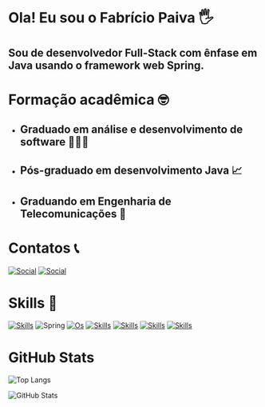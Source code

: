 # Ola! Eu sou o Fabrício Paiva 🖐️ 
## Sou de desenvolvedor Full-Stack com ênfase em Java usando o framework web Spring.

# Formação acadêmica 🤓

- ## Graduado em análise e desenvolvimento de software 👨🏻‍💻
- ## Pós-graduado em desenvolvimento Java 📈
- ## Graduando em Engenharia de Telecomunicações 📡

# Contatos 📞

[![Social](https://img.shields.io/badge/LinkedIn-0077B5?style=for-the-badge&logo=linkedin&logoColor=white)](https://www.linkedin.com/in/fabr%C3%ADcio-paiva-28ab52241/) [![Social](https://img.shields.io/badge/Instagram-E4405F?style=for-the-badge&logo=instagram&logoColor=white)](https://www.instagram.com/fabricio_paiva24/)

# Skills 🚀

[![Skills](https://img.shields.io/badge/Java-ED8B00?style=for-the-badge&logo=openjdk&logoColor=white)]() ![Spring](https://img.shields.io/badge/spring-%236DB33F.svg?style=for-the-badge&logo=spring&logoColor=white) [![Os](https://img.shields.io/badge/Linux-FCC624?style=for-the-badge&logo=linux&logoColor=black)]() [![Skills](https://img.shields.io/badge/PostgreSQL-316192?style=for-the-badge&logo=postgresql&logoColor=white)]()  [![Skills](https://img.shields.io/badge/HTML5-E34F26?style=for-the-badge&logo=html5&logoColor=white)]() [![Skills](https://img.shields.io/badge/CSS3-1572B6?style=for-the-badge&logo=css3&logoColor=white)]() [![Skills](https://img.shields.io/badge/JavaScript-F7DF1E?style=for-the-badge&logo=javascript&logoColor=black)]()

# GitHub Stats

![Top Langs](https://github-readme-stats-git-masterrstaa-rickstaa.vercel.app/api/top-langs/?username=FabricioPaiva23&bg_color=000&border_color=30A3DC&title_color=E94D5F&text_color=FFF)

![GitHub Stats](https://github-readme-stats.vercel.app/api?username=FabricioPaiva23&theme=transparent&bg_color=013&border_color=30A3DC&show_icons=true&icon_color=30A3DC&title_color=E94D5F&text_color=FFF)
